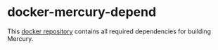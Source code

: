 # docker-mercury-depend

This [docker repository](https://hub.docker.com/sebgod/mercury-depend) contains all required dependencies for building Mercury.
